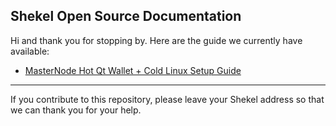 ## Shekel Open Source Documentation

Hi and thank you for stopping by. Here are the guide we currently have available:

 * [MasterNode Hot Qt Wallet + Cold Linux Setup Guide](guides/MasterNode_Setup_Cold_Hot_Linux.md)

----

If you contribute to this repository, please leave your Shekel address so that we can thank you for your help.
